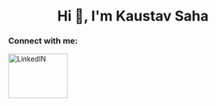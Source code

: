<h1 align="center">Hi 👋, I'm Kaustav Saha</h1>
<h3 align="left">Connect with me:</h3>
<p align="left">
<a href="https://www.linkedin.com/in/kaustav-saha/" target="blank"><img align="center" src="https://logos-world.net/wp-content/uploads/2020/04/Linkedin-Logo.png" alt="LinkedIN" height="90" width="120" /></a>
</p>
